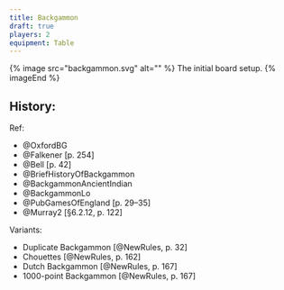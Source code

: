 ```yaml
---
title: Backgammon
draft: true
players: 2
equipment: Table
---
```



{% image src="backgammon.svg" alt="" %}
The initial board setup.
{% imageEnd %}

History:
- 

Ref:
- @OxfordBG
- @Falkener [p. 254]
- @Bell [p. 42]
- @BriefHistoryOfBackgammon
- @BackgammonAncientIndian
- @BackgammonLo
- @PubGamesOfEngland [p. 29–35]
- @Murray2 [§6.2.12, p. 122]

Variants:

- Duplicate Backgammon [@NewRules, p. 32]
- Chouettes [@NewRules, p. 162]
- Dutch Backgammon [@NewRules, p. 167]
- 1000-point Backgammon [@NewRules, p. 167]
